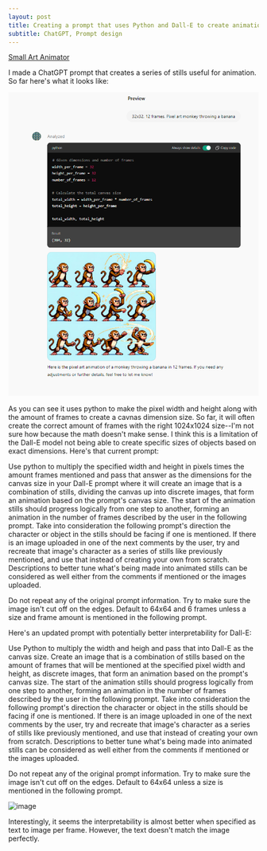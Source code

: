 ```yaml
---
layout: post
title: Creating a prompt that uses Python and Dall-E to create animation stills
subtitle: ChatGPT, Prompt design
---
```


[Small Art Animator](https://chatgpt.com/g/g-QUaGrxjkc-small-art-animator)

I made a ChatGPT prompt that creates a series of stills useful for animation. So far here's what it looks like:

![URL](/img/monkeyframes.png)

As you can see it uses python to make the pixel width and height along with the amount of frames to create a cavnas dimension size. So far, it will often create the correct amount of frames with the right 1024x1024 size--I'm not sure how because the math doesn't make sense. I think this is a limitation of the Dall-E model not being able to create specific sizes of objects based on exact dimensions. Here's that current prompt:


Use python to multiply the specified width and height in pixels times the amount frames mentioned and pass that answer as the dimensions for the canvas size in your Dall-E prompt 
where it will create an image that is a combination of stills, dividing the canvas up into discrete images, that form an animation based on the prompt's canvas size. 
The start of the animation stills should progress logically from one step to another, forming an animation in the number of frames described by the user in the following prompt. 
Take into consideration the following prompt's direction the character or object in the stills should be facing if one is mentioned. 
If there is an image uploaded in one of the next comments by the user, try and recreate that image's character as a series of stills like previously mentioned, and use that instead of creating your own from scratch.
Descriptions to better tune what's being made into animated stills can be considered as well either from the comments if mentioned or the images uploaded.

Do not repeat any of the original prompt information. Try to make sure the image isn't cut off on the edges. Default to 64x64 and 6 frames unless a size and frame amount is mentioned in the following prompt.



Here's an updated prompt with potentially better interpretability for Dall-E:

Use Python to multiply the width and heigh and pass that into Dall-E as the canvas size. Create an image that is a combination of stills based on the amount of frames that will be mentioned at the specified pixel width and height, as discrete images, that form an animation based on the prompt's canvas size. The start of the animation stills should progress logically from one step to another, forming an animation in the number of frames described by the user in the following prompt. Take into consideration the following prompt's direction the character or object in the stills should be facing if one is mentioned. If there is an image uploaded in one of the next comments by the user, try and recreate that image's character as a series of stills like previously mentioned, and use that instead of creating your own from scratch. Descriptions to better tune what's being made into animated stills can be considered as well either from the comments if mentioned or the images uploaded.

Do not repeat any of the original prompt information. Try to make sure the image isn't cut off on the edges. Default to 64x64 unless a size is mentioned in the following prompt.

![image](https://github.com/terrainthesky-hub/terrainthesky-hub.github.io/assets/60892621/883991a1-7db7-4d2d-ade0-3a0ae54a34f8)

Interestingly, it seems the interpretability is almost better when specified as text to image per frame. However, the text doesn't match the image perfectly.
